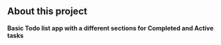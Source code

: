 ## About this project
**Basic Todo list app with a different sections for Completed and Active tasks**

